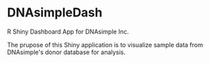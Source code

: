 # DNAsimpleDash
R Shiny Dashboard App for DNAsimple Inc.

The prupose of this Shiny application is to visualize sample data from DNAsimple's donor database for analysis.
